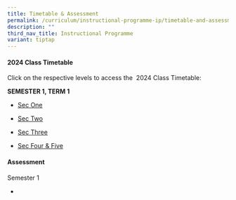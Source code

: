 ```yaml
---
title: Timetable & Assessment
permalink: /curriculum/instructional-programme-ip/timetable-and-assessment/
description: ""
third_nav_title: Instructional Programme
variant: tiptap
---
```

<h4>2024 Class Timetable</h4><p>Click on the respective levels to access the&nbsp; 2024 Class Timetable:</p><p><strong>SEMESTER 1, TERM 1</strong></p><ul><li><p><a href="https://drive.google.com/file/d/1UDLLrG4RtzlmuK9xlX-n3ry7j-xZ69fV/view?usp=drive_link" class="XqQF9c" rel="noopener noreferrer nofollow" target="_blank"><u>Sec One</u></a>&nbsp;</p></li><li><p><a href="https://drive.google.com/file/d/1TPAnhguTaJxNdZdFIYEZUp44uSff0moa/view?usp=drive_link" class="XqQF9c" rel="noopener noreferrer nofollow" target="_blank"><u>Sec Two</u></a></p></li><li><p><a href="https://drive.google.com/file/d/1X2TVTCXLSWRjf2m1cUDJH_WKSBFUDoVo/view?usp=drive_link" class="XqQF9c" rel="noopener noreferrer nofollow" target="_blank"><u>Sec Three</u></a></p></li><li><p><a href="https://drive.google.com/file/d/1N4B3sY1Fj95XjpdDplhQ29sbP_TjCX3b/view?usp=drive_link" class="XqQF9c" rel="noopener noreferrer nofollow" target="_blank"><u>Sec Four &amp; Five</u></a></p></li></ul><p></p><h4>Assessment</h4><p>Semester 1</p><ul data-tight="true" class="tight"><li><p></p></li></ul><p></p>